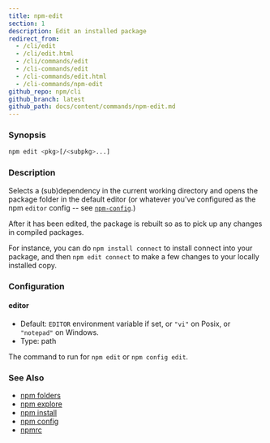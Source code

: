 ```yaml
---
title: npm-edit
section: 1
description: Edit an installed package
redirect_from:
  - /cli/edit
  - /cli/edit.html
  - /cli/commands/edit
  - /cli-commands/edit
  - /cli-commands/edit.html
  - /cli-commands/npm-edit
github_repo: npm/cli
github_branch: latest
github_path: docs/content/commands/npm-edit.md
---
```


### Synopsis

```bash
npm edit <pkg>[/<subpkg>...]
```

### Description

Selects a (sub)dependency in the current
working directory and opens the package folder in the default editor
(or whatever you've configured as the npm `editor` config -- see
[`npm-config`](npm-config).)

After it has been edited, the package is rebuilt so as to pick up any
changes in compiled packages.

For instance, you can do `npm install connect` to install connect
into your package, and then `npm edit connect` to make a few
changes to your locally installed copy.

### Configuration

#### editor

* Default: `EDITOR` environment variable if set, or `"vi"` on Posix,
  or `"notepad"` on Windows.
* Type: path

The command to run for `npm edit` or `npm config edit`.

### See Also

* [npm folders](/cli/v6/configuring-npm/folders)
* [npm explore](/cli/v6/commands/npm-explore)
* [npm install](/cli/v6/commands/npm-install)
* [npm config](/cli/v6/commands/npm-config)
* [npmrc](/cli/v6/configuring-npm/npmrc)
